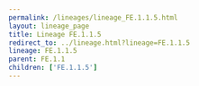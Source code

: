 ```yaml
---
permalink: /lineages/lineage_FE.1.1.5.html
layout: lineage_page
title: Lineage FE.1.1.5
redirect_to: ../lineage.html?lineage=FE.1.1.5
lineage: FE.1.1.5
parent: FE.1.1
children: ['FE.1.1.5']
---
```

